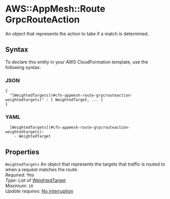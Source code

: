 # AWS::AppMesh::Route GrpcRouteAction<a name="aws-properties-appmesh-route-grpcrouteaction"></a>

An object that represents the action to take if a match is determined\.

## Syntax<a name="aws-properties-appmesh-route-grpcrouteaction-syntax"></a>

To declare this entity in your AWS CloudFormation template, use the following syntax:

### JSON<a name="aws-properties-appmesh-route-grpcrouteaction-syntax.json"></a>

```
{
  "[WeightedTargets](#cfn-appmesh-route-grpcrouteaction-weightedtargets)" : [ WeightedTarget, ... ]
}
```

### YAML<a name="aws-properties-appmesh-route-grpcrouteaction-syntax.yaml"></a>

```
  [WeightedTargets](#cfn-appmesh-route-grpcrouteaction-weightedtargets):
    - WeightedTarget
```

## Properties<a name="aws-properties-appmesh-route-grpcrouteaction-properties"></a>

`WeightedTargets` <a name="cfn-appmesh-route-grpcrouteaction-weightedtargets"></a>
An object that represents the targets that traffic is routed to when a request matches the route\.  
_Required_: Yes  
_Type_: List of [WeightedTarget](aws-properties-appmesh-route-weightedtarget.md)  
_Maximum_: `10`  
_Update requires_: [No interruption](https://docs.aws.amazon.com/AWSCloudFormation/latest/UserGuide/using-cfn-updating-stacks-update-behaviors.html#update-no-interrupt)
